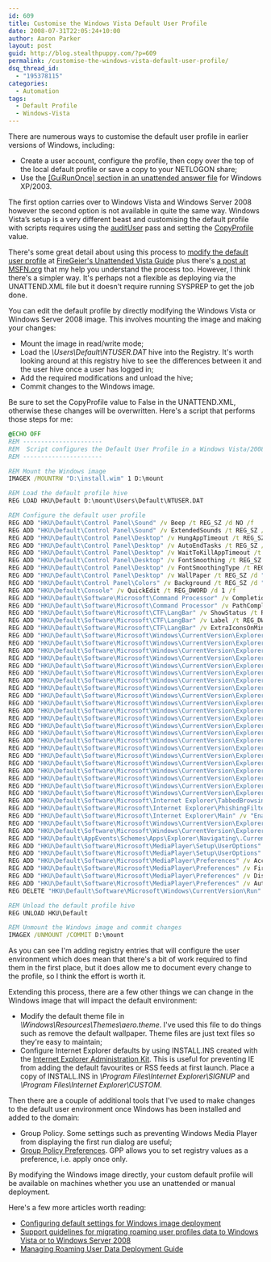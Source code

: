 ```yaml
---
id: 609
title: Customise the Windows Vista Default User Profile
date: 2008-07-31T22:05:24+10:00
author: Aaron Parker
layout: post
guid: http://blog.stealthpuppy.com/?p=609
permalink: /customise-the-windows-vista-default-user-profile/
dsq_thread_id:
  - "195378115"
categories:
  - Automation
tags:
  - Default Profile
  - Windows-Vista
---
```

There are numerous ways to customise the default user profile in earlier versions of Windows, including:

  * Create a user account, configure the profile, then copy over the top of the local default profile or save a copy to your NETLOGON share;
  * Use the [[GuiRunOnce] section in an unattended answer file](http://www.microsoft.com/technet/prodtechnol/windows2000serv/reskit/deploy/dgcb_ins_vhev.mspx?mfr=true) for Windows XP/2003.

The first option carries over to Windows Vista and Windows Server 2008 however the second option is not available in quite the same way. Windows Vista’s setup is a very different beast and customising the default profile with scripts requires using the [auditUser](http://technet2.microsoft.com/WindowsVista/en/library/ae42b355-002d-45c4-b6d1-62313ff53fc71033.mspx?mfr=true) pass and setting the [CopyProfile](http://technet2.microsoft.com/WindowsVista/en/library/1471caf1-440a-4d54-bbe8-3b33c5effaa21033.mspx?mfr=true) value.

There's some great detail about using this process to [modify the default user profile](http://firegeier.unattended-sponsor.de/en/copy_profile_to_default_user.html) at [FireGeier's Unattended Vista Guide](http://firegeier.unattended-sponsor.de/en/sitemap.html) plus there's [a post at MSFN.org](http://www.msfn.org/board/Is-there-way-to-modify-default-profile-s-t119440.html) that my help you understand the process too. However, I think there's a simpler way. It's perhaps not a flexible as deploying via the UNATTEND.XML file but it doesn't require running SYSPREP to get the job done.

You can edit the default profile by directly modifying the Windows Vista or Windows Server 2008 image. This involves mounting the image and making your changes:

  * Mount the image in read/write mode;
  * Load the _\Users\Default\NTUSER.DAT_ hive into the Registry. It's worth looking around at this registry hive to see the differences between it and the user hive once a user has logged in;
  * Add the required modifications and unload the hive;
  * Commit changes to the Windows image.

Be sure to set the CopyProfile value to False in the UNATTEND.XML, otherwise these changes will be overwritten. Here's a script that performs those steps for me:

```cmd
@ECHO OFF  
REM ----------------------
REM  Script configures the Default User Profile in a Windows Vista/2008 image  
REM ----------------------

REM Mount the Windows image  
IMAGEX /MOUNTRW "D:\install.wim" 1 D:\mount

REM Load the default profile hive  
REG LOAD HKU\Default D:\mount\Users\Default\NTUSER.DAT

REM Configure the default user profile  
REG ADD "HKU\Default\Control Panel\Sound" /v Beep /t REG_SZ /d NO /f  
REG ADD "HKU\Default\Control Panel\Sound" /v ExtendedSounds /t REG_SZ /d NO /f  
REG ADD "HKU\Default\Control Panel\Desktop" /v HungAppTimeout /t REG_SZ /d 5000 /f  
REG ADD "HKU\Default\Control Panel\Desktop" /v AutoEndTasks /t REG_SZ /d 1 /f  
REG ADD "HKU\Default\Control Panel\Desktop" /v WaitToKillAppTimeout /t REG_SZ /d 4000 /f  
REG ADD "HKU\Default\Control Panel\Desktop" /v FontSmoothing /t REG_SZ /d 2 /f  
REG ADD "HKU\Default\Control Panel\Desktop" /v FontSmoothingType /t REG_DWORD /d 2 /f  
REG ADD "HKU\Default\Control Panel\Desktop" /v WallPaper /t REG_SZ /d "" /f  
REG ADD "HKU\Default\Control Panel\Colors" /v Background /t REG_SZ /d "10 59 118" /f  
REG ADD "HKU\Default\Console" /v QuickEdit /t REG_DWORD /d 1 /f  
REG ADD "HKU\Default\Software\Microsoft\Command Processor" /v CompletionChar /t REG_DWORD /d 9 /f  
REG ADD "HKU\Default\Software\Microsoft\Command Processor" /v PathCompletionChar /t REG_DWORD /d 9 /f  
REG ADD "HKU\Default\Software\Microsoft\CTF\LangBar" /v ShowStatus /t REG_DWORD /d 3 /f  
REG ADD "HKU\Default\Software\Microsoft\CTF\LangBar" /v Label /t REG_DWORD /d 1 /f  
REG ADD "HKU\Default\Software\Microsoft\CTF\LangBar" /v ExtraIconsOnMinimized /t REG_DWORD /d 0 /f  
REG ADD "HKU\Default\Software\Microsoft\Windows\CurrentVersion\Explorer\Advanced" /v SeparateProcess /t REG_DWORD /d 1 /f  
REG ADD "HKU\Default\Software\Microsoft\Windows\CurrentVersion\Explorer\Advanced" /v Start\_ShowControlPanel /t REG\_DWORD /d 1 /f  
REG ADD "HKU\Default\Software\Microsoft\Windows\CurrentVersion\Explorer\Advanced" /v Start\_EnableDragDrop /t REG\_DWORD /d 1 /f  
REG ADD "HKU\Default\Software\Microsoft\Windows\CurrentVersion\Explorer\Advanced" /v StartMenuFavorites /t REG_DWORD /d 1 /f  
REG ADD "HKU\Default\Software\Microsoft\Windows\CurrentVersion\Explorer\Advanced" /v StartMenuLogoff /t REG_DWORD /d 1 /f  
REG ADD "HKU\Default\Software\Microsoft\Windows\CurrentVersion\Explorer\Advanced" /v StartMenuScrollPrograms /t REG_SZ /d "YES" /f  
REG ADD "HKU\Default\Software\Microsoft\Windows\CurrentVersion\Explorer\Advanced" /v IntelliMenus /t REG_DWORD /d 1 /f  
REG ADD "HKU\Default\Software\Microsoft\Windows\CurrentVersion\Explorer\Advanced" /v Start\_ShowHelp /t REG\_DWORD /d 1 /f  
REG ADD "HKU\Default\Software\Microsoft\Windows\CurrentVersion\Explorer\Advanced" /v Start\_ShowMyComputer /t REG\_DWORD /d 1 /f  
REG ADD "HKU\Default\Software\Microsoft\Windows\CurrentVersion\Explorer\Advanced" /v Start\_ShowMyDocs /t REG\_DWORD /d 1 /f  
REG ADD "HKU\Default\Software\Microsoft\Windows\CurrentVersion\Explorer\Advanced" /v Start\_ShowMyMusic /t REG\_DWORD /d 0 /f  
REG ADD "HKU\Default\Software\Microsoft\Windows\CurrentVersion\Explorer\Advanced" /v Start\_ShowMyPics /t REG\_DWORD /d 1 /f  
REG ADD "HKU\Default\Software\Microsoft\Windows\CurrentVersion\Explorer\Advanced" /v Start\_ShowNetPlaces /t REG\_DWORD /d 1 /f  
REG ADD "HKU\Default\Software\Microsoft\Windows\CurrentVersion\Explorer\Advanced" /v Start\_ShowPrinters /t REG\_DWORD /d 1 /f  
REG ADD "HKU\Default\Software\Microsoft\Windows\CurrentVersion\Explorer\Advanced" /v Start\_ShowSetProgramAccessAndDefaults /t REG\_DWORD /d 1 /f  
REG ADD "HKU\Default\Software\Microsoft\Windows\CurrentVersion\Explorer\Advanced" /v Start\_ShowRecentDocs /t REG\_DWORD /d 1 /f  
REG ADD "HKU\Default\Software\Microsoft\Windows\CurrentVersion\Explorer\Advanced" /v Start\_AutoCascade /t REG\_DWORD /d 1 /f  
REG ADD "HKU\Default\Software\Microsoft\Windows\CurrentVersion\Explorer\Advanced" /v Start\_NotifyNewApps /t REG\_DWORD /d 0 /f  
REG ADD "HKU\Default\Software\Microsoft\Windows\CurrentVersion\Explorer\Advanced" /v Start\_AdminToolsRoot /t REG\_DWORD /d 0 /f  
REG ADD "HKU\Default\Software\Microsoft\Windows\CurrentVersion\Explorer\Advanced" /v StartMenuAdminTools /t REG_SZ /d "NO" /f  
REG ADD "HKU\Default\Software\Microsoft\Windows\CurrentVersion\Explorer\Advanced" /v Start\_SortByName /t REG\_DWORD /d 1 /f  
REG ADD "HKU\Default\Software\Microsoft\Windows\CurrentVersion\Explorer\AutoComplete" /v "Append Completion" /t REG_SZ /d YES /f  
REG ADD "HKU\Default\Software\Microsoft\Internet Explorer\TabbedBrowsing" /v PopupsUseNewWindow /t REG_DWORD /d 0 /f  
REG ADD "HKU\Default\Software\Microsoft\Internet Explorer\PhishingFilter" /v Enabled /t REG_DWORD /d 1 /f  
REG ADD "HKU\Default\Software\Microsoft\Internet Explorer\Main" /v "Enable AutoImageResize" /t REG_SZ /d YES /f  
REG ADD "HKU\Default\Software\Microsoft\Windows\CurrentVersion\Explorer\HideDesktopIcons\NewStartPanel" /v "{59031a47-3f72-44a7-89c5-5595fe6b30ee}" /t REG_DWORD /d 0 /f  
REG ADD "HKU\Default\Software\Microsoft\Windows\CurrentVersion\Explorer\HideDesktopIcons\NewStartPanel" /v "{20D04FE0-3AEA-1069-A2D8-08002B30309D}" /t REG_DWORD /d 0 /f  
REG ADD "HKU\Default\AppEvents\Schemes\Apps\Explorer\Navigating\.Current" /ve /t REG\_EXPAND\_SZ /d "" /f  
REG ADD "HKU\Default\Software\Microsoft\MediaPlayer\Setup\UserOptions" /v DesktopShortcut /d No /t REG_SZ /f  
REG ADD "HKU\Default\Software\Microsoft\MediaPlayer\Setup\UserOptions" /v QuickLaunchShortcut /d /t REG_DWORD /f  
REG ADD "HKU\Default\Software\Microsoft\MediaPlayer\Preferences" /v AcceptedPrivacyStatement /d 1 /t REG_DWORD /f  
REG ADD "HKU\Default\Software\Microsoft\MediaPlayer\Preferences" /v FirstRun /d 0 /t REG_DWORD /f  
REG ADD "HKU\Default\Software\Microsoft\MediaPlayer\Preferences" /v DisableMRU /d 1 /t REG_DWORD /f  
REG ADD "HKU\Default\Software\Microsoft\MediaPlayer\Preferences" /v AutoCopyCD /d 0 /t REG_DWORD /f  
REG DELETE "HKU\Default\Software\Microsoft\Windows\CurrentVersion\Run" /v Sidebar /f

REM Unload the default profile hive  
REG UNLOAD HKU\Default

REM Unmount the Windows image and commit changes  
IMAGEX /UNMOUNT /COMMIT D:\mount
```

As you can see I'm adding registry entries that will configure the user environment which does mean that there's a bit of work required to find them in the first place, but it does allow me to document every change to the profile, so I think the effort is worth it.

Extending this process, there are a few other things we can change in the Windows image that will impact the default environment:

  * Modify the default theme file in _\Windows\Resources\Themes\aero.theme_. I've used this file to do things such as remove the default wallpaper. Theme files are just text files so they're easy to maintain;
  * Configure Internet Explorer defaults by using INSTALL.INS created with the [Internet Explorer Administration Kit](http://technet.microsoft.com/en-us/ie/bb219556.aspx). This is useful for preventing IE from adding the default favourites or RSS feeds at first launch. Place a copy of INSTALL.INS in _\Program Files\Internet Explorer\SIGNUP_ and _\Program Files\Internet Explorer\CUSTOM_.

Then there are a couple of additional tools that I've used to make changes to the default user environment once Windows has been installed and added to the domain:

  * Group Policy. Some settings such as preventing Windows Media Player from displaying the first run dialog are useful;
  * [Group Policy Preferences](http://support.microsoft.com/Default.aspx?kbid=943729). GPP allows you to set registry values as a preference, i.e. apply once only.

By modifying the Windows image directly, your custom default profile will be available on machines whether you use an unattended or manual deployment.

Here's a few more articles worth reading:

  * [Configuring default settings for Windows image deployment](http://blogs.technet.com/deploymentguys/archive/2008/02/18/configuring-default-user-and-computer-settings-for-windows-image-deployment.aspx)
  * [Support guidelines for migrating roaming user profiles data to Windows Vista or to Windows Server 2008](http://support.microsoft.com/default.aspx/kb/947025)
  * [Managing Roaming User Data Deployment Guide](http://www.microsoft.com/technet/windowsvista/library/fb3681b2-da39-4944-93ad-dd3b6e8ca4dc.mspx)
  